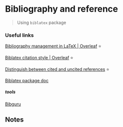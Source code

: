 # Bibliography and reference

> Using `biblatex` package

### Useful links

[Bibliography management in LaTeX | Overleaf](https://www.overleaf.com/learn/latex/Bibliography_management_in_LaTeX) ⭐️

[Biblatex citation style | Overleaf](https://www.overleaf.com/learn/latex/Biblatex_citation_styles) ⭐️

[Distinguish between cited and uncited references](https://tex.stackexchange.com/questions/6967/how-to-split-bibliography-into-works-cited-and-works-not-cited) ⭐️

[Biblatex package doc](http://linorg.usp.br/CTAN/macros/latex/contrib/biblatex/doc/biblatex.pdf)

##### tools

[Bibguru](https://app.bibguru.com/p/d26ce7b8-c258-4dd4-9f3e-1ccc4f118d69)

## Notes
